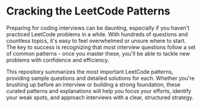 # Cracking the LeetCode Patterns

Preparing for coding interviews can be daunting, especially if you haven't practiced LeetCode problems in a while. With hundreds of questions and countless topics, it's easy to feel overwhelmed or unsure where to start. The key to success is recognizing that most interview questions follow a set of common patterns - once you master these, you'll be able to tackle new problems with confidence and efficiency.

This repository summarizes the most important LeetCode patterns, providing sample questions and detailed solutions for each. Whether you're brushing up before an interview or building a strong foundation, these curated patterns and explanations will help you focus your efforts, identify your weak spots, and approach interviews with a clear, structured strategy.
